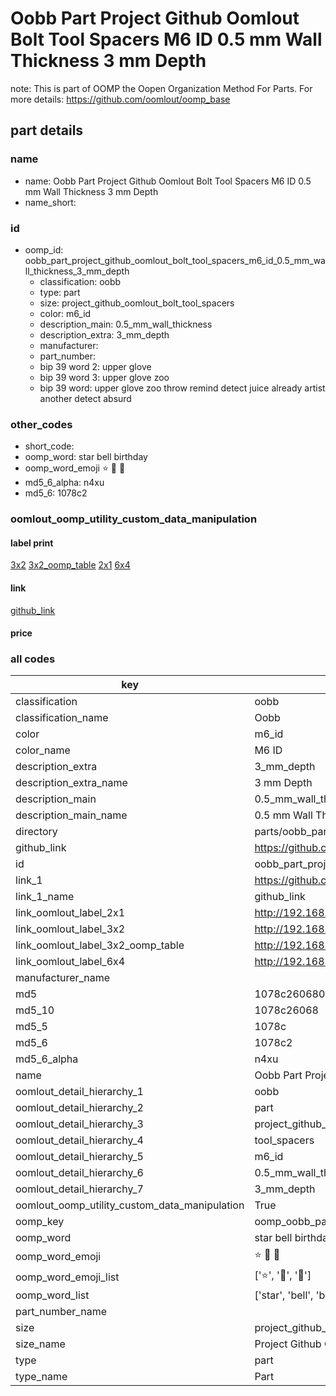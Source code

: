 # Oobb Part Project Github Oomlout Bolt Tool Spacers M6 ID 0.5 mm Wall Thickness 3 mm Depth  

note: This is part of OOMP the Oopen Organization Method For Parts. For more details: https://github.com/oomlout/oomp_base

##  part details





### name
* name: Oobb Part Project Github Oomlout Bolt Tool Spacers M6 ID 0.5 mm Wall Thickness 3 mm Depth
* name_short: 
### id
* oomp_id: oobb_part_project_github_oomlout_bolt_tool_spacers_m6_id_0.5_mm_wall_thickness_3_mm_depth
  * classification: oobb
  * type: part
  * size: project_github_oomlout_bolt_tool_spacers
  * color: m6_id
  * description_main: 0.5_mm_wall_thickness
  * description_extra: 3_mm_depth
  * manufacturer: 
  * part_number: 
  * bip 39 word 2: upper glove
  * bip 39 word 3: upper glove zoo
  * bip 39 word: upper glove zoo throw remind detect juice already artist another detect absurd

### other_codes
* short_code: 
* oomp_word: star bell birthday
* oomp_word_emoji :star: :bell: :birthday:
* md5_6_alpha: n4xu
* md5_6: 1078c2






### oomlout_oomp_utility_custom_data_manipulation
#### label print
[3x2](http://192.168.1.245:1112/?label=oomp%20n4xu)
[3x2_oomp_table](http://192.168.1.107:1112/?label=oomp%20n4xu)
[2x1](http://192.168.1.242:1112/?label=oomp%20n4xu)
[6x4](http://192.168.1.55:1112/?label=oomp%20n4xu)    

#### link

[github_link](https://github.com/oomlout/oomlout_oomp_part_src/tree/main/parts/oobb_part_project_github_oomlout_bolt_tool_spacers_m6_id_0.5_mm_wall_thickness_3_mm_depth)                              

#### price







### all codes 
| key | value |  
| --- | --- |  
| classification | oobb |  
| classification_name | Oobb |  
| color | m6_id |  
| color_name | M6 ID |  
| description_extra | 3_mm_depth |  
| description_extra_name | 3 mm Depth |  
| description_main | 0.5_mm_wall_thickness |  
| description_main_name | 0.5 mm Wall Thickness |  
| directory | parts/oobb_part_project_github_oomlout_bolt_tool_spacers_m6_id_0.5_mm_wall_thickness_3_mm_depth |  
| github_link | https://github.com/oomlout/oomlout_oomp_part_src/tree/main/parts/oobb_part_project_github_oomlout_bolt_tool_spacers_m6_id_0.5_mm_wall_thickness_3_mm_depth |  
| id | oobb_part_project_github_oomlout_bolt_tool_spacers_m6_id_0.5_mm_wall_thickness_3_mm_depth |  
| link_1 | https://github.com/oomlout/oomlout_oomp_part_src/tree/main/parts/oobb_part_project_github_oomlout_bolt_tool_spacers_m6_id_0.5_mm_wall_thickness_3_mm_depth |  
| link_1_name | github_link |  
| link_oomlout_label_2x1 | http://192.168.1.242:1112/?label=oomp%20n4xu |  
| link_oomlout_label_3x2 | http://192.168.1.245:1112/?label=oomp%20n4xu |  
| link_oomlout_label_3x2_oomp_table | http://192.168.1.107:1112/?label=oomp%20n4xu |  
| link_oomlout_label_6x4 | http://192.168.1.55:1112/?label=oomp%20n4xu |  
| manufacturer_name |  |  
| md5 | 1078c26068072f18f1daee15ffd8ef78 |  
| md5_10 | 1078c26068 |  
| md5_5 | 1078c |  
| md5_6 | 1078c2 |  
| md5_6_alpha | n4xu |  
| name | Oobb Part Project Github Oomlout Bolt Tool Spacers M6 ID 0.5 mm Wall Thickness 3 mm Depth |  
| oomlout_detail_hierarchy_1 | oobb |  
| oomlout_detail_hierarchy_2 | part |  
| oomlout_detail_hierarchy_3 | project_github_bolt |  
| oomlout_detail_hierarchy_4 | tool_spacers |  
| oomlout_detail_hierarchy_5 | m6_id |  
| oomlout_detail_hierarchy_6 | 0.5_mm_wall_thickness |  
| oomlout_detail_hierarchy_7 | 3_mm_depth |  
| oomlout_oomp_utility_custom_data_manipulation | True |  
| oomp_key | oomp_oobb_part_project_github_oomlout_bolt_tool_spacers_m6_id_0.5_mm_wall_thickness_3_mm_depth |  
| oomp_word | star bell birthday |  
| oomp_word_emoji | :star: :bell: :birthday: |  
| oomp_word_emoji_list | [':star:', ':bell:', ':birthday:'] |  
| oomp_word_list | ['star', 'bell', 'birthday'] |  
| part_number_name |  |  
| size | project_github_oomlout_bolt_tool_spacers |  
| size_name | Project Github Oomlout Bolt Tool Spacers |  
| type | part |  
| type_name | Part |  
